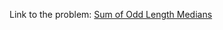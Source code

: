 Link to the problem: [Sum of Odd Length Medians](https://binarysearch.com/problems/Sum-of-Odd-Length-Medians)